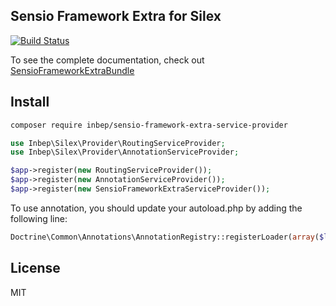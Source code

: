 Sensio Framework Extra for Silex
--------------------------------
[![Build Status](https://travis-ci.org/inbep/sensio-framework-extra-service-provider.svg?branch=master)](https://travis-ci.org/inbep/sensio-framework-extra-service-provider)

To see the complete documentation, check out [SensioFrameworkExtraBundle](http://symfony.com/doc/current/bundles/SensioFrameworkExtraBundle/index.html)

Install
-------
```bash
composer require inbep/sensio-framework-extra-service-provider
```

```php
use Inbep\Silex\Provider\RoutingServiceProvider;
use Inbep\Silex\Provider\AnnotationServiceProvider;

$app->register(new RoutingServiceProvider());
$app->register(new AnnotationServiceProvider());
$app->register(new SensioFrameworkExtraServiceProvider());
```

To use annotation, you should update your autoload.php by adding the following line:
```php
Doctrine\Common\Annotations\AnnotationRegistry::registerLoader(array($loader, 'loadClass'));
```

License
-------
MIT
